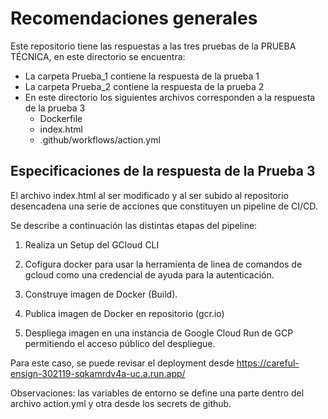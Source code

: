 # Recomendaciones generales

Este repositorio tiene las respuestas a las tres pruebas de la PRUEBA TÉCNICA, en este directorio se encuentra:

 *  La carpeta Prueba_1 contiene la respuesta de la prueba 1
 * La carpeta Prueba_2 contiene la respuesta de la prueba 2
 * En este directorio los siguientes archivos corresponden a la respuesta de la prueba 3
   * Dockerfile
   * index.html
   * .github/workflows/action.yml

## Especificaciones de la respuesta de la Prueba 3

El archivo index.html al ser modificado y al ser subido al repositorio desencadena una serie de acciones que constituyen un pipeline de CI/CD.

Se describe a continuación las distintas etapas del pipeline:

 1. Realiza un Setup del GCloud CLI

 2. Cofigura docker para usar la herramienta de linea de comandos de gcloud como una credencial de ayuda para la autenticación.

 3. Construye imagen de Docker (Build).

 4. Publica imagen de Docker en repositorio (gcr.io)

 5. Despliega imagen en una instancia de Google Cloud Run de GCP permitiendo el acceso público del despliegue.

Para este caso, se puede revisar el deployment desde https://careful-ensign-302119-sqkamrdv4a-uc.a.run.app/


Observaciones: las variables de entorno se define una parte dentro del archivo action.yml y otra desde los secrets de github.

 
